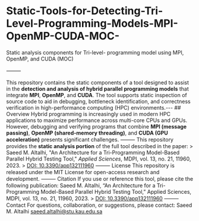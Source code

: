 # Static-Tools-for-Detecting-Tri-Level-Programming-Models-MPI-OpenMP-CUDA-MOC-
Static analysis components for Tri-level- programming model using MPI, OpenMP, and CUDA (MOC)

⸻ 

This repository contains the static components of a tool designed to assist in the **detection and analysis of hybrid parallel programming models** that integrate **MPI**, **OpenMP**, and **CUDA**. The tool supports static inspection of source code to aid in debugging, bottleneck identification, and correctness verification in high-performance computing (HPC) environments.--- ## Overview Hybrid programming is increasingly used in modern HPC applications to maximize performance across multi-core CPUs and GPUs. However, debugging and verifying programs that combine **MPI (message passing)**, **OpenMP (shared-memory threading)**, and **CUDA (GPU acceleration)** presents significant challenges. 
⸻
This repository provides the **static analysis portion** of the full tool described in the paper: > Saeed M. Altalhi, "An Architecture for a Tri-Programming Model-Based Parallel Hybrid Testing Tool," *Applied Sciences*, MDPI, vol. 13, no. 21, 11960, 2023. > [DOI: 10.3390/app132111960](https://doi.org/10.3390/app132111960) 
⸻ 
License This repository is released under the MIT License for open-access research and development. 
⸻ 
Citation If you use or reference this tool, please cite the following publication: Saeed M. Altalhi, “An Architecture for a Tri-Programming Model-Based Parallel Hybrid Testing Tool,” Applied Sciences, MDPI, vol. 13, no. 21, 11960, 2023. > [DOI: 10.3390/app132111960](https://doi.org/10.3390/app132111960) 
⸻ 
Contact For questions, collaboration, or suggestions, please contact: Saeed M. Altalhi saeed.altalhi@stu.kau.edu.sa

